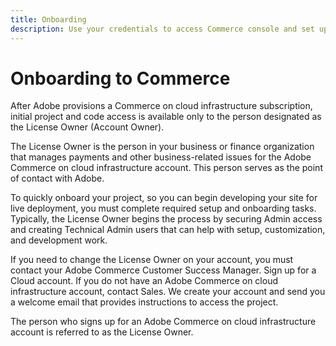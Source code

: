 ```yaml
---
title: Onboarding
description: Use your credentials to access Commerce console and set up a Commerce program.
---
```

# Onboarding to Commerce

After Adobe provisions a Commerce on cloud infrastructure subscription, initial project and code access is available only to the person designated as the License Owner (Account Owner).

The License Owner is the person in your business or finance organization that manages payments and other business-related issues for the Adobe Commerce on cloud infrastructure account. This person serves as the point of contact with Adobe.

To quickly onboard your project, so you can begin developing your site for live deployment, you must complete required setup and onboarding tasks. Typically, the License Owner begins the process by securing Admin access and creating Technical Admin users that can help with setup, customization, and development work.

If you need to change the License Owner on your account, you must contact your Adobe Commerce Customer Success Manager.
Sign up for a Cloud account. If you do not have an Adobe Commerce on cloud infrastructure account, contact Sales. We create your account and send you a welcome email that provides instructions to access the project.

The person who signs up for an Adobe Commerce on cloud infrastructure account is referred to as the License Owner.
